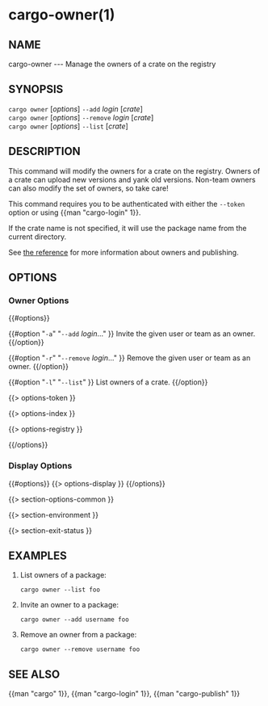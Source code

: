 # cargo-owner(1)

## NAME

cargo-owner --- Manage the owners of a crate on the registry

## SYNOPSIS

`cargo owner` [_options_] `--add` _login_ [_crate_]\
`cargo owner` [_options_] `--remove` _login_ [_crate_]\
`cargo owner` [_options_] `--list` [_crate_]

## DESCRIPTION

This command will modify the owners for a crate on the registry. Owners of a
crate can upload new versions and yank old versions. Non-team owners can also
modify the set of owners, so take care!

This command requires you to be authenticated with either the `--token` option
or using {{man "cargo-login" 1}}.

If the crate name is not specified, it will use the package name from the
current directory.

See [the reference](../reference/publishing.html#cargo-owner) for more
information about owners and publishing.

## OPTIONS

### Owner Options

{{#options}}

{{#option "`-a`" "`--add` _login_..." }}
Invite the given user or team as an owner.
{{/option}}

{{#option "`-r`" "`--remove` _login_..." }}
Remove the given user or team as an owner.
{{/option}}

{{#option "`-l`" "`--list`" }}
List owners of a crate.
{{/option}}

{{> options-token }}

{{> options-index }}

{{> options-registry }}

{{/options}}

### Display Options

{{#options}}
{{> options-display }}
{{/options}}

{{> section-options-common }}

{{> section-environment }}

{{> section-exit-status }}

## EXAMPLES

1. List owners of a package:

       cargo owner --list foo

2. Invite an owner to a package:

       cargo owner --add username foo

3. Remove an owner from a package:

       cargo owner --remove username foo

## SEE ALSO
{{man "cargo" 1}}, {{man "cargo-login" 1}}, {{man "cargo-publish" 1}}
